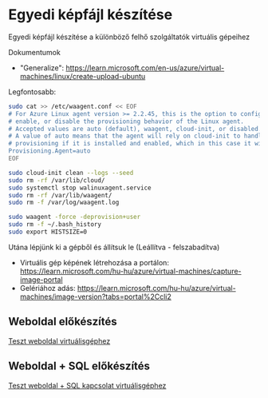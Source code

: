 # Egyedi képfájl készítése

Egyedi képfájl készítése a különböző felhő szolgáltatók virtuális gépeihez

Dokumentumok

- "Generalize": https://learn.microsoft.com/en-us/azure/virtual-machines/linux/create-upload-ubuntu

Legfontosabb:

```bash
sudo cat >> /etc/waagent.conf << EOF
# For Azure Linux agent version >= 2.2.45, this is the option to configure,
# enable, or disable the provisioning behavior of the Linux agent.
# Accepted values are auto (default), waagent, cloud-init, or disabled.
# A value of auto means that the agent will rely on cloud-init to handle
# provisioning if it is installed and enabled, which in this case it will.
Provisioning.Agent=auto
EOF
```

```bash
sudo cloud-init clean --logs --seed
sudo rm -rf /var/lib/cloud/
sudo systemctl stop walinuxagent.service
sudo rm -rf /var/lib/waagent/
sudo rm -f /var/log/waagent.log
```

```bash
sudo waagent -force -deprovision+user
sudo rm -f ~/.bash_history
sudo export HISTSIZE=0
```

Utána lépjünk ki a gépből és állítsuk le (Leállítva - felszabadítva)

- Virtuális gép képének létrehozása a portálon: https://learn.microsoft.com/hu-hu/azure/virtual-machines/capture-image-portal
- Gelériához adás: https://learn.microsoft.com/hu-hu/azure/virtual-machines/image-version?tabs=portal%2Ccli2

## Weboldal előkészítés

[Teszt weboldal virtuálisgéphez](scripts/teszt-weboldal.md)

## Weboldal + SQL előkészítés

[Teszt weboldal + SQL kapcsolat virtuálisgéphez](scripts/teszt-weboldal-sql.md)
```
